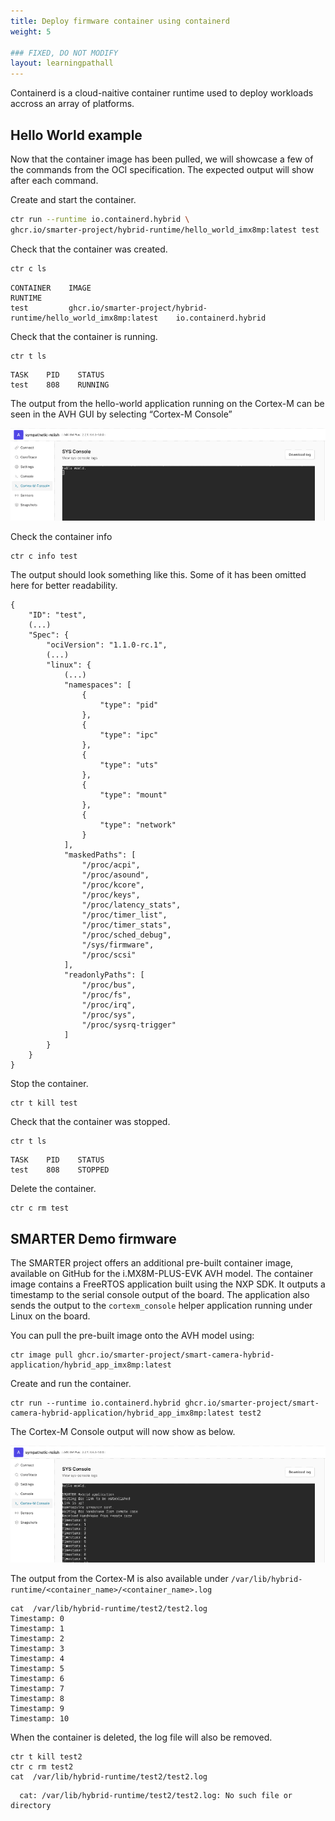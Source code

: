 ```yaml
---
title: Deploy firmware container using containerd
weight: 5

### FIXED, DO NOT MODIFY
layout: learningpathall
---
```

Containerd is a cloud-naitive container runtime used to deploy workloads accross an array of platforms.

## Hello World example

Now that the container image has been pulled, we will showcase a few of the commands from the OCI specification. The expected output will show after each command.

Create and start the container.
```bash
ctr run --runtime io.containerd.hybrid \
ghcr.io/smarter-project/hybrid-runtime/hello_world_imx8mp:latest test
```

Check that the container was created.
```bash
ctr c ls
```
```output
CONTAINER    IMAGE                                                               RUNTIME
test         ghcr.io/smarter-project/hybrid-runtime/hello_world_imx8mp:latest    io.containerd.hybrid
```

Check that the container is running.
```bash
ctr t ls
```
```output
TASK    PID    STATUS
test    808    RUNNING
```
The output from the hello-world application running on the Cortex-M can be seen in the AVH GUI by selecting “Cortex-M Console”

![Cortex-M output alt-text#center](containerd1.png "Figure 1. Cortex-M output")

Check the container info
```bash
ctr c info test
```
The output should look something like this. Some of it has been omitted here for better readability.

```output
{
    "ID": "test",
    (...)
    "Spec": {
        "ociVersion": "1.1.0-rc.1",
        (...)
        "linux": {
            (...)
            "namespaces": [
                {
                    "type": "pid"
                },
                {
                    "type": "ipc"
                },
                {
                    "type": "uts"
                },
                {
                    "type": "mount"
                },
                {
                    "type": "network"
                }
            ],
            "maskedPaths": [
                "/proc/acpi",
                "/proc/asound",
                "/proc/kcore",
                "/proc/keys",
                "/proc/latency_stats",
                "/proc/timer_list",
                "/proc/timer_stats",
                "/proc/sched_debug",
                "/sys/firmware",
                "/proc/scsi"
            ],
            "readonlyPaths": [
                "/proc/bus",
                "/proc/fs",
                "/proc/irq",
                "/proc/sys",
                "/proc/sysrq-trigger"
            ]
        }
    }
}
```

Stop the container.
```console
ctr t kill test
```
Check that the container was stopped.
```console
ctr t ls
```
```output
TASK    PID    STATUS
test    808    STOPPED
```
Delete the container.
```console
ctr c rm test
```

## SMARTER Demo firmware

The SMARTER project offers an additional pre-built container image, available on GitHub for the i.MX8M-PLUS-EVK AVH model. The container image contains a FreeRTOS application built using the NXP SDK. It outputs a timestamp to the serial console output of the board. The application also sends the output to the `cortexm_console` helper application running under Linux on the board.

You can pull the pre-built image onto the AVH model using:

```console
ctr image pull ghcr.io/smarter-project/smart-camera-hybrid-application/hybrid_app_imx8mp:latest
```
Create and run the container.
```console
ctr run --runtime io.containerd.hybrid ghcr.io/smarter-project/smart-camera-hybrid-application/hybrid_app_imx8mp:latest test2
```
The Cortex-M Console output will now show as below.

![Cortex-M output alt-text#center](containerd2.png "Figure 2. Cortex-M output")

The output from the Cortex-M is also available under `/var/lib/hybrid-runtime/<container_name>/<container_name>.log`
```output
cat  /var/lib/hybrid-runtime/test2/test2.log
Timestamp: 0
Timestamp: 1
Timestamp: 2
Timestamp: 3
Timestamp: 4
Timestamp: 5
Timestamp: 6
Timestamp: 7
Timestamp: 8
Timestamp: 9
Timestamp: 10
```
When the container is deleted, the log file will also be removed.
```console
ctr t kill test2
ctr c rm test2
cat  /var/lib/hybrid-runtime/test2/test2.log
```
```output
  cat: /var/lib/hybrid-runtime/test2/test2.log: No such file or directory
```